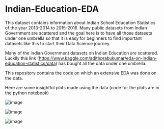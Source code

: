# Indian-Education-EDA

This dataset contains information about Indian School Education Statistics of the year 2013-2014 to 2015-2016. Many public datasets from Indian Government are scattered and the goal here is to have all those datasets under one umbrella so that it is easy for beginners to find important datasets like this to start their Data Science journey.

Many of the Indian Government datasets on Indian Education are scattered. Luckily this link (https://www.kaggle.com/adithprabukumar/eda-on-indian-education-statistics/data) has bought all the data under one umbrella.

This repository contains the code on which an extensive EDA was done on the data.

Here are some insightful plots made using the data (code for the plots are in the python notebook)

![image](https://user-images.githubusercontent.com/63020303/156697431-2810a9c4-d207-45f0-94eb-4611718c0fa1.png)



![image](https://user-images.githubusercontent.com/63020303/156697575-6b5355ed-4da2-4519-b130-97f782e1ef61.png)


![image](https://user-images.githubusercontent.com/63020303/156697540-2e9ff0eb-991b-4c0c-be88-385d2dbb978f.png)
